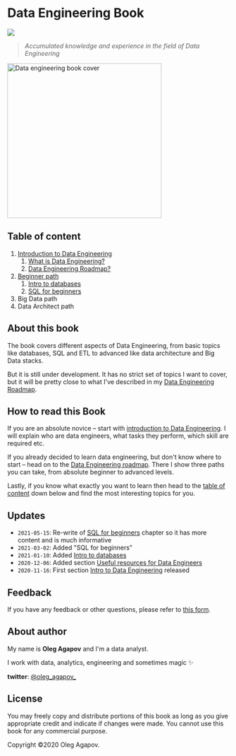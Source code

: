 # Data Engineering Book 

<img src="https://img.shields.io/badge/Status-Work_in_progress-yellow">


> _Accumulated knowledge and experience in the field of Data Engineering_

<img width="350" src="cover.png" alt="Data engineering book cover">

## Table of content

1. [Introduction to Data Engineering](./book/1-introduction-to-data-engineering/README.md)
    1. [What is Data Engineering?](./book/1-introduction-to-data-engineering/1.1-what-is-data-engineering.md)
    2. [Data Engineering Roadmap?](./book/1-introduction-to-data-engineering/1.2-data-engineering-roadmap.md)
2. [Beginner path](./book/2-beginner-path/README.md)
    1. [Intro to databases](./book/2-beginner-path/2-1-databases/databases.md)
    2. [SQL for beginners](./book/2-beginner-path/2-2-sql-for-beginners/sql-1.md)
3. Big Data path
4. Data Architect path

## About this book

The book covers different aspects of Data Engineering, from basic topics like databases, SQL and ETL to advanced like data architecture and Big Data stacks.

But it is still under development. It has no strict set of topics I want to cover, but it will be pretty close to what I've described in my [Data Engineering Roadmap](/book/1-introduction-to-data-engineering/1.2-data-engineering-roadmap.md).

## How to read this Book

If you are an absolute novice – start with [introduction to Data Engineering](./book/1-introduction-to-data-engineering/1.1-what-is-data-engineering.md). I will explain who are data engineers, what tasks they perform, which skill are required etc.

If you already decided to learn data engineering, but don't know where to start – head on to the [Data Engineering roadmap](./book/1-introduction-to-data-engineering/1.2-data-engineering-roadmap.md). There I show three paths you can take, from absolute beginner to advanced levels.

Lastly, if you know what exactly you want to learn then head to the [table of content](#table-of-content) down below and find the most interesting topics for you.

## Updates
- `2021-05-15`: Re-write of [SQL for beginners](./book/2-beginner-path/2-2-sql-for-beginners/sql-1.md) chapter so it has more content and is much informative
- `2021-03-02`: Added "SQL for beginners"
- `2021-01-10`: Added [Intro to databases](./book/2-beginner-path/2-1-databases/databases.md)
- `2020-12-06`: Added section [Useful resources for Data Engineers](./book/1-introduction-to-data-engineering/1.3-useful-resources.md)
- `2020-11-16`: First section [Intro to Data Engineering](./book/1-introduction-to-data-engineering/README.md) released

## Feedback

If you have any feedback or other questions, please refer to [this form](https://docs.google.com/forms/d/e/1FAIpQLSeYSxyQcNyXIyQeD1DtR6q2zHO7heGGUQ36PqW--XdRL01Wqg/viewform).

## About author

My name is **Oleg Agapov** and I'm a data analyst.

I work with data, analytics, engineering and sometimes magic ✨

**twitter**: [@oleg_agapov_](https://twitter.com/oleg_agapov_)

## License

You may freely copy and distribute portions of this book as long as you give appropriate credit and indicate if changes were made. You cannot use this book for any commercial purpose.

Copyright ©2020 Oleg Agapov.

